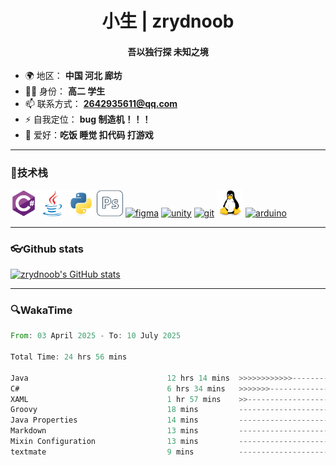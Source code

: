 <h1 align="center">小生 | zrydnoob</h1>
<h4 align="center">吾以独行探 未知之境</h3>

- 🌍 地区： **中国 河北 廊坊**
- 👨‍🎓 身份： **高二 学生**
- 📫 联系方式： **2642935611@qq.com**
- ⚡ 自我定位： **bug 制造机！！！**
- 🎉 爱好：**吃饭 睡觉 扣代码 打游戏**

---

### 🚀技术栈
<p><a target="_blank" href="https://raw.githubusercontent.com/devicons/devicon/master/icons/csharp/csharp-original.svg" style="display: inline-block;"><img src="https://raw.githubusercontent.com/devicons/devicon/master/icons/csharp/csharp-original.svg" alt="csharp" width="42" height="42" /></a>
<a target="_blank" href="https://raw.githubusercontent.com/devicons/devicon/master/icons/java/java-original.svg" style="display: inline-block;"><img src="https://raw.githubusercontent.com/devicons/devicon/master/icons/java/java-original.svg" alt="java" width="42" height="42" /></a>
<a target="_blank" href="https://raw.githubusercontent.com/devicons/devicon/master/icons/python/python-original.svg" style="display: inline-block;"><img src="https://raw.githubusercontent.com/devicons/devicon/master/icons/python/python-original.svg" alt="python" width="42" height="42" /></a>
<a target="_blank" href="https://raw.githubusercontent.com/devicons/devicon/master/icons/photoshop/photoshop-line.svg" style="display: inline-block;"><img src="https://raw.githubusercontent.com/devicons/devicon/master/icons/photoshop/photoshop-line.svg" alt="photoshop" width="42" height="42" /></a>
<a target="_blank" href="https://www.vectorlogo.zone/logos/figma/figma-icon.svg" style="display: inline-block;"><img src="https://www.vectorlogo.zone/logos/figma/figma-icon.svg" alt="figma" width="42" height="42" /></a>
<a target="_blank" href="https://www.vectorlogo.zone/logos/unity3d/unity3d-icon.svg" style="display: inline-block;"><img src="https://www.vectorlogo.zone/logos/unity3d/unity3d-icon.svg" alt="unity" width="42" height="42" /></a>
<a target="_blank" href="https://www.vectorlogo.zone/logos/git-scm/git-scm-icon.svg" style="display: inline-block;"><img src="https://www.vectorlogo.zone/logos/git-scm/git-scm-icon.svg" alt="git" width="42" height="42" /></a>
<a target="_blank" href="https://raw.githubusercontent.com/devicons/devicon/master/icons/linux/linux-original.svg" style="display: inline-block;"><img src="https://raw.githubusercontent.com/devicons/devicon/master/icons/linux/linux-original.svg" alt="linux" width="42" height="42" /></a>
<a target="_blank" href="https://cdn.worldvectorlogo.com/logos/arduino-1.svg" style="display: inline-block;"><img src="https://cdn.worldvectorlogo.com/logos/arduino-1.svg" alt="arduino" width="42" height="42" /></a></p>

---

### 👓Github stats
[![zrydnoob's GitHub stats](https://github-readme-stats.vercel.app/api?username=zrydnoob&show_icons=true&theme=dark)](https://github.com/anuraghazra/github-readme-stats)

---

### 🔍WakaTime

<!--START_SECTION:waka-->

```rust
From: 03 April 2025 - To: 10 July 2025

Total Time: 24 hrs 56 mins

Java                               12 hrs 14 mins  >>>>>>>>>>>>-------------   49.09 %
C#                                 6 hrs 34 mins   >>>>>>>------------------   26.32 %
XAML                               1 hr 57 mins    >>-----------------------   07.85 %
Groovy                             18 mins         -------------------------   01.22 %
Java Properties                    14 mins         -------------------------   00.97 %
Markdown                           13 mins         -------------------------   00.91 %
Mixin Configuration                13 mins         -------------------------   00.90 %
textmate                           9 mins          -------------------------   00.63 %
```

<!--END_SECTION:waka-->
